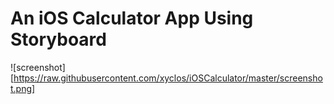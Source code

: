 # An iOS Calculator App Using Storyboard

![screenshot][https://raw.githubusercontent.com/xyclos/iOSCalculator/master/screenshot.png]
